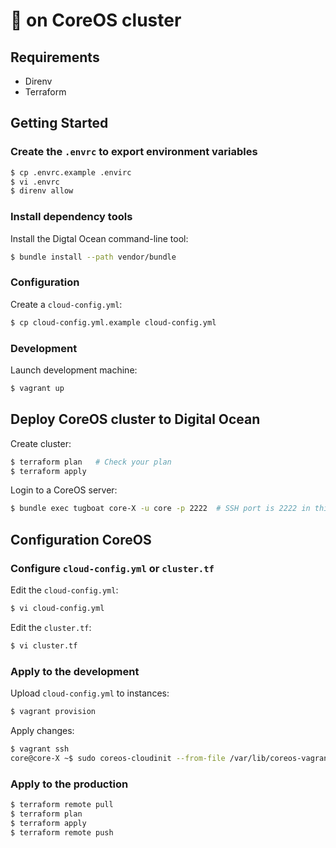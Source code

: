 :whale: on CoreOS cluster
================================================================================


Requirements
--------------------------------------------------------------------------------

- Direnv
- Terraform


Getting Started
--------------------------------------------------------------------------------

### Create the `.envrc` to export environment variables

```sh
$ cp .envrc.example .envirc
$ vi .envrc
$ direnv allow
```

### Install dependency tools

Install the Digtal Ocean command-line tool:

```sh
$ bundle install --path vendor/bundle
```

### Configuration

Create a `cloud-config.yml`:

```sh
$ cp cloud-config.yml.example cloud-config.yml
```

### Development

Launch development machine:

```sh
$ vagrant up
```


Deploy CoreOS cluster to Digital Ocean
--------------------------------------------------------------------------------

Create cluster:

```sh
$ terraform plan   # Check your plan
$ terraform apply
```

Login to a CoreOS server:

```sh
$ bundle exec tugboat core-X -u core -p 2222  # SSH port is 2222 in this example
```


Configuration CoreOS
--------------------------------------------------------------------------------

### Configure `cloud-config.yml` or `cluster.tf`

Edit the `cloud-config.yml`:

```sh
$ vi cloud-config.yml
```

Edit the `cluster.tf`:

```sh
$ vi cluster.tf
```


### Apply to the development

Upload `cloud-config.yml` to instances:

```sh
$ vagrant provision
```

Apply changes:

```sh
$ vagrant ssh
core@core-X ~$ sudo coreos-cloudinit --from-file /var/lib/coreos-vagrant/vagrantfile-user-data
```


### Apply to the production

```sh
$ terraform remote pull
$ terraform plan
$ terraform apply
$ terraform remote push
```
